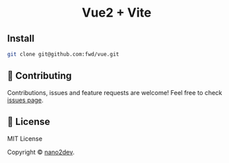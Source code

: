 <h1 align="center">Vue2 + Vite</h1>

## Install

```sh
git clone git@github.com:fwd/vue.git
```

## 🤝 Contributing

Contributions, issues and feature requests are welcome! Feel free to check [issues page](https://github.com/fwd/vue/issues).

## 📝 License

MIT License

Copyright © [nano2dev](https://twitter.com/nano2dev).